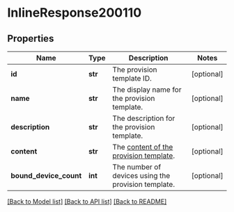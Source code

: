 # InlineResponse200110

## Properties
Name | Type | Description | Notes
------------ | ------------- | ------------- | -------------
**id** | **str** | The provision template ID. | [optional] 
**name** | **str** | The display name for the provision template. | [optional] 
**description** | **str** | The description for the provision template. | [optional] 
**content** | **str** | The [content of the provision template](https://support.zoom.us/hc/en-us/articles/360035817952#h_6ef0cbf5-8d10-4237-91f0-e70f7b73a590). | [optional] 
**bound_device_count** | **int** | The number of devices using the provision template. | [optional] 

[[Back to Model list]](../README.md#documentation-for-models) [[Back to API list]](../README.md#documentation-for-api-endpoints) [[Back to README]](../README.md)

